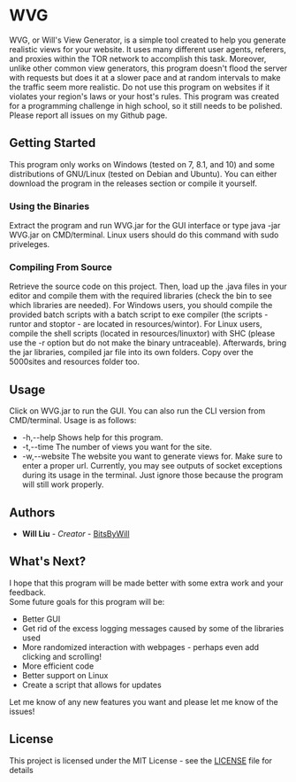 # WVG
WVG, or Will's View Generator, is a simple tool created to help you generate realistic views for your website.
It uses many different user agents, referers, and proxies within the TOR network to accomplish this task.
Moreover, unlike other common view generators, this program doesn't flood the server with requests but does it at a slower pace and at random intervals to make the traffic seem more realistic.  Do not use this program on websites if it violates your region's laws or your host's rules.
This program was created for a programming challenge in high school, so it still needs to be polished.  Please report all issues on my Github page.

## Getting Started

This program only works on Windows (tested on 7, 8.1, and 10) and some distributions of GNU/Linux (tested on Debian and Ubuntu).
You can either download the program in the releases section or compile it yourself.

### Using the Binaries
Extract the program and run WVG.jar for the GUI interface or type java -jar WVG.jar on CMD/terminal.  Linux users should do this command with sudo priveleges.

### Compiling From Source
Retrieve the source code on this project.  Then, load up the .java files in your editor and compile them with the required libraries (check the bin to see which libraries are needed).
For Windows users, you should compile the provided batch scripts with a batch script to exe compiler (the scripts - runtor and stoptor - are located in resources/wintor).  For Linux users, compile the shell scripts (located in resources/linuxtor) with SHC (please use the -r option but do not make the binary untraceable).
Afterwards, bring the jar libraries, compiled jar file into its own folders.  Copy over the 5000sites and resources folder too.

## Usage
Click on WVG.jar to run the GUI.  You can also run the CLI version from CMD/terminal.  Usage is as follows:
 * -h,--help            Shows help for this program.
 * -t,--time <arg>      The number of views you want for the site.
 * -w,--website <arg>   The website you want to generate views for. Make
                      sure to enter a proper url.
Currently, you may see outputs of socket exceptions during its usage in the terminal.  Just ignore those because the program will still work properly.

## Authors
* **Will Liu** - *Creator* - [BitsByWill](https://github.com/BitsByWill)

## What's Next?
I hope that this program will be made better with some extra work and your feedback.  
Some future goals for this program will be:
* Better GUI
* Get rid of the excess logging messages caused by some of the libraries used
* More randomized interaction with webpages - perhaps even add clicking and scrolling!
* More efficient code
* Better support on Linux
* Create a script that allows for updates

Let me know of any new features you want and please let me know of the issues!

## License

This project is licensed under the MIT License - see the [LICENSE](LICENSE) file for details
